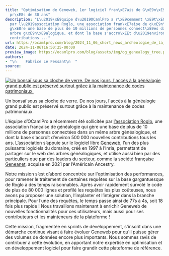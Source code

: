 ```yaml
---
title: "Optimisation de Geneweb, 1er logiciel fran\xE7ais de G\xE9n\xE9alogie depuis
  pr\xE8s de 30 ans"
description: "L\u2019\xE9quipe d\u2019OCamlPro a r\xE9cemment \xE9t\xE9 sollicit\xE9e
  par l\u2019association Roglo, une association fran\xE7aise de g\xE9n\xE9alogie qui
  g\xE8re une base de plus de 10 millions de personnes connect\xE9es dans un m\xEAme
  arbre g\xE9n\xE9alogique, et dont la base s'accro\xEEt d\u2019environ 500 000 nouvelles
  contributions ..."
url: https://ocamlpro.com/blog/2024_11_06_short_news_archeologie_de_la_genealogie
date: 2024-11-06T16:50:25-00:00
preview_image: https://ocamlpro.com/blog/assets/img/og_genealogy_tree.png
authors:
- "\n    Fabrice Le Fessant\n  "
source:
---
```


<p></p>
<p>
</p><div class="figure">
  <p>
    <a href="https://ocamlpro.com/blog/assets/img/figure_genealogy_tree.jpeg">
      <img src="https://ocamlpro.com/blog/assets/img/figure_genealogy_tree.jpeg" alt="Un bonsaï sous sa cloche de verre. De nos jours, l'accès à la généalogie grand public est préservé surtout grâce à la maintenance de codes patrimoniaux.">
    </a>
    </p><div class="caption">
      Un bonsaï sous sa cloche de verre. De nos jours, l'accès à la généalogie grand public est préservé surtout grâce à la maintenance de codes patrimoniaux.
    </div>
  <p></p>
</div>
<p></p>
<p>L’équipe d’OCamlPro a récemment été sollicitée par <a href="https://asso.roglo.eu/page/350795-accueil">l’association Roglo</a>, une
association française de généalogie qui gère une base de plus de 10 millions de
personnes connectées dans un même arbre généalogique, et dont la base
s'accroît d’environ 500 000 nouvelles contributions tous les ans. L’association
s’appuie sur le logiciel libre <a href="https://geneweb.tuxfamily.org/wiki/GeneWeb/fr">Geneweb</a>, l’un des plus puissants logiciels
du domaine, créé en 1997 à l’Inria, permettant de partager sur le web des
arbres généalogiques, et utilisé aussi bien par des particuliers que par des
leaders du secteur, comme la société française <a href="https://en.geneanet.org/legal/geneanet/">Geneanet</a>, acquise en 2021 par
l’Américain Ancestry.</p>
<p>Notre mission s’est d’abord concentrée sur l'optimisation des performances,
pour ramener le traitement de certaines requêtes sur la base gargantuesque de
Roglo à des temps raisonnables. Après avoir rapidement survolé le code de plus
de 80 000 lignes et profilé les requêtes les plus coûteuses, nous avons pu
proposer une solution, l’implanter et l’intégrer dans la branche principale.
Pour l’une des requêtes, le temps passe ainsi de 77s à 4s, soit 18 fois plus
rapide ! Nous travaillons maintenant à enrichir Geneweb de nouvelles
fonctionnalités pour ces utilisateurs, mais aussi pour ses contributeurs et les
mainteneurs de la plateforme !</p>
<p>Cette mission, fragmentée en sprints de développement, s'inscrit dans une
démarche continue visant à faire évoluer Geneweb pour qu'il puisse gérer des
volumes de données encore plus importants.
Nous sommes ravis de contribuer à cette évolution, en apportant notre expertise
en optimisation et en développement logiciel pour faire grandir cette
plateforme de référence.</p>

